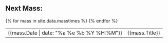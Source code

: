 ## Next Mass:

<script>

let massTimes = {{ site.data.masstimes | jsonify }}

</script>

<table>
{% for mass in site.data.masstimes %}
<tr>
<td>{{mass.Date | date: "%a %e %b %Y %H:%M"}}</td>
<td>{{mass.Title}}</td>
</tr>
{% endfor %}
</table>
